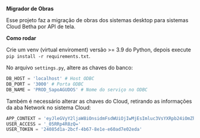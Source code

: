 **Migrador de Obras**

Esse projeto faz a migração de obras dos sistemas desktop para sistemas Cloud Betha por API de tela.

**Como rodar**

Crie um venv (virtual enviroment) versão >= 3.9 do Python, depois execute ``pip install -r requirements.txt``.

No arquivo ``settings.py``, altere as chaves do banco:
```py
DB_HOST = 'localhost' # Host ODBC
DB_PORT = '3000' # Porta ODBC
DB_NAME = 'PROD_SapoAGUDOS' # Nome do serviço no ODBC
```

Também é necessário alterar as chaves do Cloud, retirando as informações da aba Network no sistema Cloud:
```py
APP_CONTEXT = 'eyJleGVyY2ljaW8iOnsidmFsdWUiOjIwMjEsImluc3VsYXRpb24iOmZhbHNlfX0='
USER_ACCESS = '_05RRp4R8zQ='
USER_TOKEN = '24085d1a-2bcf-4b67-8e1e-e60ad7e02eda'
```